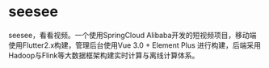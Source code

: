# seesee
seesee，看看视频。一个使用SpringCloud Alibaba开发的短视频项目，移动端使用Flutter2.x构建，管理后台使用Vue 3.0 + Element Plus 进行构建，后端采用Hadoop与Flink等大数据框架构建实时计算与离线计算体系。
